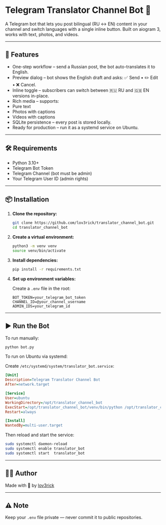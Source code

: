 # Telegram Translator Channel Bot 🤖

A Telegram bot that lets you post bilingual (RU ↔ EN) content in your channel and switch languages with a single inline button.
Built on aiogram 3, works with text, photos, and videos.

---

## 🚀 Features

- One-step workflow – send a Russian post, the bot auto-translates it to English.
- Preview dialog – bot shows the English draft and asks: ✅ Send • ✏️ Edit • ❌ Cancel.
- Inline toggle – subscribers can switch between 🇷🇺 RU and 🇬🇧 EN versions in-place.
- Rich media – supports:
- Pure text
- Photos with captions
- Videos with captions
- SQLite persistence – every post is stored locally.
- Ready for production – run it as a systemd service on Ubuntu.

---

## 🛠 Requirements

- Python 3.10+
- Telegram Bot Token
- Telegram Channel (bot must be admin)
- Your Telegram User ID (admin rights)

---

## 📦 Installation

1. **Clone the repository:**

   ```bash
   git clone https://github.com/lov3rick/translator_channel_bot.git
   cd translator_channel_bot
   ```

2. **Create a virtual environment:**

   ```bash
   python3 -m venv venv
   source venv/bin/activate
   ```

3. **Install dependencies:**

   ```bash
   pip install -r requirements.txt
   ```

4. **Set up environment variables:**

   Create a `.env` file in the root:

   ```env
   BOT_TOKEN=your_telegram_bot_token
   CHANNEL_ID=@your_channel_username
   ADMIN_IDS=your_telegram_id
   ```

---

## ▶️ Run the Bot

To run manually:

```bash
python bot.py
```

To run on Ubuntu via systemd:

Create `/etc/systemd/system/translator_bot.service`:

```ini
[Unit]
Description=Telegram Translator Channel Bot
After=network.target

[Service]
User=ubuntu
WorkingDirectory=/opt/translator_channel_bot
ExecStart=/opt/translator_channel_bot/venv/bin/python /opt/translator_channel_bot/bot.py
Restart=always

[Install]
WantedBy=multi-user.target
```

Then reload and start the service:

```bash
sudo systemctl daemon-reload
sudo systemctl enable translator_bot
sudo systemctl start  translator_bot
```

---

## 🧑‍💻 Author

Made with 💬 by [lov3rick](https://t.me/withlov3rick)

---

## ⚠️ Note

Keep your `.env` file private — never commit it to public repositories.
